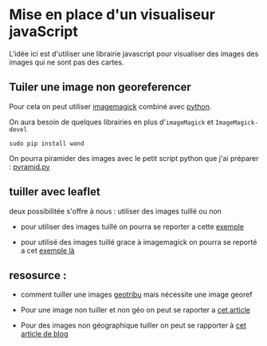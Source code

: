 # Mise en place d'un visualiseur javaScript
L'idée ici est d'utiliser une librairie javascript pour visualiser des images
des images qui ne sont pas des cartes.

## Tuiler une image non georeferencer
Pour cela on peut utiliser [imagemagick](http://www.imagemagick.org/)
combiné avec [python](https://www.python.org/).

On aura besoin de quelques librairies en plus d'`imageMagick` et `ImageMagick-devel`

    sudo pip install wand

On pourra piramider des images avec  le petit script python que j'ai préparer :
[pyramid.py](pyramid.py)

## tuiller avec leaflet
deux possibilitée s'offre à nous : utiliser des images tuillé ou non

 * pour utiliser des images tuillé on pourra se reporter a cette
 [exemple](leaflet_no_map.html)

 * pour utilisé des images tuillé grace à imagemagick on pourra
 se reporté a cet [exemple là](leaflet_no_map_tilled.html)


## resosurce :
 * comment tuiller une images [geotribu](http://www.geotribu.net/node/697)
 mais nécessite une image georef

 * Pour une image non tuiller et non géo on peut se raporter a [cet article](http://kempe.net/blog/2014/06/14/leaflet-pan-zoom-image.html)

 * Pour des images non géographique tuiller on peut se rapporter à [cet article de blog](http://omarriott.com/aux/leaflet-js-non-geographical-imagery/)
